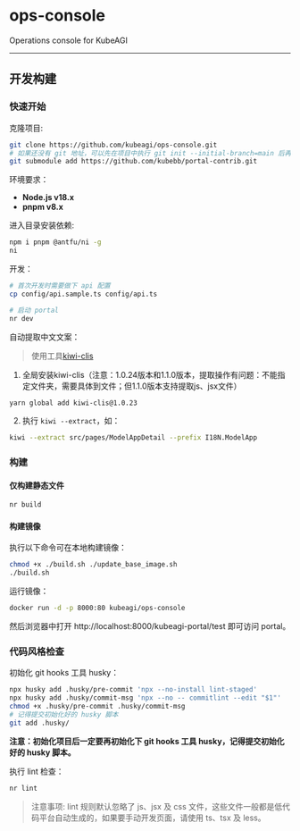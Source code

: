 # ops-console

Operations console for KubeAGI

---

## 开发构建

### 快速开始

克隆项目:

```bash
git clone https://github.com/kubeagi/ops-console.git
# 如果还没有 git 地址，可以先在项目中执行 git init --initial-branch=main 后再初始化 submodule
git submodule add https://github.com/kubebb/portal-contrib.git
```

环境要求：

- **Node.js v18.x**
- **pnpm v8.x**

进入目录安装依赖:

```bash
npm i pnpm @antfu/ni -g
ni
```

开发：

```bash
# 首次开发时需要做下 api 配置
cp config/api.sample.ts config/api.ts

# 启动 portal
nr dev
```

自动提取中文文案：

> 使用工具[kiwi-clis](https://github.com/alibaba/kiwi/tree/master/kiwi-cli)

1.  全局安装kiwi-clis（注意：1.0.24版本和1.1.0版本，提取操作有问题：不能指定文件夹，需要具体到文件；但1.1.0版本支持提取js、jsx文件）

```bash
yarn global add kiwi-clis@1.0.23
```

2.  执行 `kiwi --extract`，如：

```bash
kiwi --extract src/pages/ModelAppDetail --prefix I18N.ModelApp
```

### 构建

#### 仅构建静态文件

```bash
nr build
```

#### 构建镜像

执行以下命令可在本地构建镜像：

```bash
chmod +x ./build.sh ./update_base_image.sh
./build.sh
```

运行镜像：

```bash
docker run -d -p 8000:80 kubeagi/ops-console
```

然后浏览器中打开 http://localhost:8000/kubeagi-portal/test 即可访问 portal。

### 代码风格检查

初始化 git hooks 工具 husky：

```bash
npx husky add .husky/pre-commit 'npx --no-install lint-staged'
npx husky add .husky/commit-msg 'npx --no -- commitlint --edit "$1"'
chmod +x .husky/pre-commit .husky/commit-msg
# 记得提交初始化好的 husky 脚本
git add .husky/
```

**注意：初始化项目后一定要再初始化下 git hooks 工具 husky，记得提交初始化好的 husky 脚本。**

执行 lint 检查：

```bash
nr lint
```

> 注意事项: lint 规则默认忽略了 js、jsx 及 css 文件，这些文件一般都是低代码平台自动生成的，如果要手动开发页面，请使用 ts、tsx 及 less。
